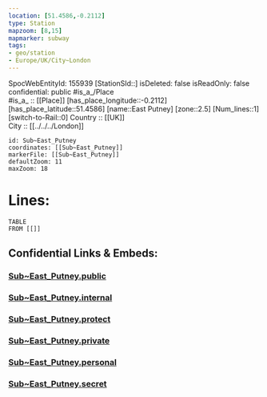 ```yaml
---
location: [51.4586,-0.2112] 
type: Station 
mapzoom: [8,15] 
mapmarker: subway 
tags:
- geo/station
- Europe/UK/City~London
---
```

SpocWebEntityId: 155939
[StationSId::] 
isDeleted: false
isReadOnly: false
confidential: public
#is_a_/Place  
#is_a_ :: [[Place]] 
[has_place_longitude::-0.2112] 
[has_place_latitude::51.4586] 
[name::East Putney] 
[zone::2.5] 
[Num_lines::1] 
[switch-to-Rail::0] 
Country :: [[UK]]  
City :: [[../../../London]]  


```leaflet
id: Sub~East_Putney
coordinates: [[Sub~East_Putney]] 
markerFile: [[Sub~East_Putney]] 
defaultZoom: 11 
maxZoom: 18
```


# Lines: 
```dataview
TABLE 
FROM [[]] 
```


## Confidential Links & Embeds: 

### [Sub~East_Putney.public](/_public/\Earth\Continent\Europe\Europe~North\UK\England\Regions~England\London,Greater\cities~GreaterLondon\Underground\StationSub~East_Putney.public.md) 

### [Sub~East_Putney.internal](/_internal/\Earth\Continent\Europe\Europe~North\UK\England\Regions~England\London,Greater\cities~GreaterLondon\Underground\StationSub~East_Putney.internal.md) 

### [Sub~East_Putney.protect](/_protect/\Earth\Continent\Europe\Europe~North\UK\England\Regions~England\London,Greater\cities~GreaterLondon\Underground\StationSub~East_Putney.protect.md) 

### [Sub~East_Putney.private](/_private/\Earth\Continent\Europe\Europe~North\UK\England\Regions~England\London,Greater\cities~GreaterLondon\Underground\StationSub~East_Putney.private.md) 

### [Sub~East_Putney.personal](/_personal/\Earth\Continent\Europe\Europe~North\UK\England\Regions~England\London,Greater\cities~GreaterLondon\Underground\StationSub~East_Putney.personal.md) 

### [Sub~East_Putney.secret](/_secret/\Earth\Continent\Europe\Europe~North\UK\England\Regions~England\London,Greater\cities~GreaterLondon\Underground\StationSub~East_Putney.secret.md)

